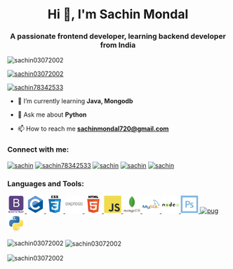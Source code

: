<h1 align="center">Hi 👋, I'm Sachin Mondal</h1>
<h3 align="center">A passionate frontend developer, learning backend developer from India</h3>

<p align="left"> <img src="https://komarev.com/ghpvc/?username=sachin03072002&label=Profile%20views&color=0e75b6&style=flat" alt="sachin03072002" /> </p>

<p align="left"> <a href="https://github.com/ryo-ma/github-profile-trophy"><img src="https://github-profile-trophy.vercel.app/?username=sachin03072002" alt="sachin03072002" /></a> </p>

<p align="left"> <a href="https://twitter.com/sachin78342533" target="blank"><img src="https://img.shields.io/twitter/follow/sachin78342533?logo=twitter&style=for-the-badge" alt="sachin78342533" /></a> </p>

- 🌱 I’m currently learning **Java, Mongodb**

- 💬 Ask me about **Python**

- 📫 How to reach me **sachinmondal720@gmail.com**

<h3 align="left">Connect with me:</h3>
<p align="left">
<a href="https://codepen.io/sachin" target="blank"><img align="center" src="https://raw.githubusercontent.com/rahuldkjain/github-profile-readme-generator/master/src/images/icons/Social/codepen.svg" alt="sachin" height="30" width="40" /></a>
<a href="https://twitter.com/sachin78342533" target="blank"><img align="center" src="https://raw.githubusercontent.com/rahuldkjain/github-profile-readme-generator/master/src/images/icons/Social/twitter.svg" alt="sachin78342533" height="30" width="40" /></a>
<a href="https://linkedin.com/in/sachin" target="blank"><img align="center" src="https://raw.githubusercontent.com/rahuldkjain/github-profile-readme-generator/master/src/images/icons/Social/linked-in-alt.svg" alt="sachin" height="30" width="40" /></a>
<a href="https://fb.com/sachin" target="blank"><img align="center" src="https://raw.githubusercontent.com/rahuldkjain/github-profile-readme-generator/master/src/images/icons/Social/facebook.svg" alt="sachin" height="30" width="40" /></a>
<a href="https://instagram.com/sachin" target="blank"><img align="center" src="https://raw.githubusercontent.com/rahuldkjain/github-profile-readme-generator/master/src/images/icons/Social/instagram.svg" alt="sachin" height="30" width="40" /></a>
</p>

<h3 align="left">Languages and Tools:</h3>
<p align="left"> <a href="https://getbootstrap.com" target="_blank"> <img src="https://raw.githubusercontent.com/devicons/devicon/master/icons/bootstrap/bootstrap-plain-wordmark.svg" alt="bootstrap" width="40" height="40"/> </a> <a href="https://www.cprogramming.com/" target="_blank"> <img src="https://raw.githubusercontent.com/devicons/devicon/master/icons/c/c-original.svg" alt="c" width="40" height="40"/> </a> <a href="https://www.w3schools.com/css/" target="_blank"> <img src="https://raw.githubusercontent.com/devicons/devicon/master/icons/css3/css3-original-wordmark.svg" alt="css3" width="40" height="40"/> </a> <a href="https://expressjs.com" target="_blank"> <img src="https://raw.githubusercontent.com/devicons/devicon/master/icons/express/express-original-wordmark.svg" alt="express" width="40" height="40"/> </a> <a href="https://www.w3.org/html/" target="_blank"> <img src="https://raw.githubusercontent.com/devicons/devicon/master/icons/html5/html5-original-wordmark.svg" alt="html5" width="40" height="40"/> </a> <a href="https://developer.mozilla.org/en-US/docs/Web/JavaScript" target="_blank"> <img src="https://raw.githubusercontent.com/devicons/devicon/master/icons/javascript/javascript-original.svg" alt="javascript" width="40" height="40"/> </a> <a href="https://www.mongodb.com/" target="_blank"> <img src="https://raw.githubusercontent.com/devicons/devicon/master/icons/mongodb/mongodb-original-wordmark.svg" alt="mongodb" width="40" height="40"/> </a> <a href="https://www.mysql.com/" target="_blank"> <img src="https://raw.githubusercontent.com/devicons/devicon/master/icons/mysql/mysql-original-wordmark.svg" alt="mysql" width="40" height="40"/> </a> <a href="https://nodejs.org" target="_blank"> <img src="https://raw.githubusercontent.com/devicons/devicon/master/icons/nodejs/nodejs-original-wordmark.svg" alt="nodejs" width="40" height="40"/> </a> <a href="https://www.photoshop.com/en" target="_blank"> <img src="https://raw.githubusercontent.com/devicons/devicon/master/icons/photoshop/photoshop-line.svg" alt="photoshop" width="40" height="40"/> </a> <a href="https://pugjs.org" target="_blank"> <img src="https://cdn.worldvectorlogo.com/logos/pug.svg" alt="pug" width="40" height="40"/> </a> <a href="https://www.python.org" target="_blank"> <img src="https://raw.githubusercontent.com/devicons/devicon/master/icons/python/python-original.svg" alt="python" width="40" height="40"/> </a> </p>

<p><img align="left" src="https://github-readme-stats.vercel.app/api/top-langs?username=sachin03072002&show_icons=true&locale=en&layout=compact" alt="sachin03072002" /></p>

<p>&nbsp;<img align="center" src="https://github-readme-stats.vercel.app/api?username=sachin03072002&show_icons=true&locale=en" alt="sachin03072002" /></p>

<p><img align="center" src="https://github-readme-streak-stats.herokuapp.com/?user=sachin03072002&" alt="sachin03072002" /></p>



